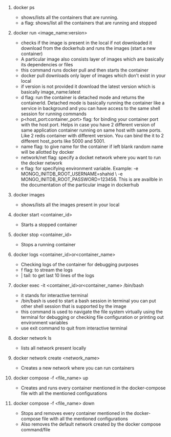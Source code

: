 1. docker ps
    - shows/lists all the containers that are running.
    - a flag: shows/list all the containers that are running and stopped

2. docker run <image_name:version>
    - checks if the image is present in the local if not downloaded it download from the dockerhub and runs the images (start a new container)
    - A particular image also consists layer of images which are basically its dependencies or files
    - this command runs docker pull and then starts the container
    - docker pull downloads only layer of images which don't exist in your local
    - if version is not provided it download the latest version which is basically image_name:latest
    - d flag: run the container is detached mode and returns the containerId. Detached mode is basically running the container like a service in background and you can have access to the same shell session for running commands
    - p<host_port:container_port> flag: for binding your container port with the host port. Helps in case you have 2 different version of same application container running on same host with same ports. Like 2 redis container with different version. You can bind the it to 2 different host_ports like 5000 and 5001.
    - name flag: to give name for the container if left blank random name will be allotted by docker
    - network/net flag: specify a docket network where you want to run the docker network
    - e flag: for specifying environment variable. Example: -e MONGO_INITDB_ROOT_USERNAME=shahid \ -e MONGO_INITDB_ROOT_PASSWORD=123456. This is are availble in the documentation of the particular image in dockerhub

3. docker images 
    - shows/lists all the images present in your local
    
4. docker start <container_id>
    - Starts a stopped container

5. docker stop <container_id>
    - Stops a running container

6. docker logs <container_id>or<container_name>
    - Checking logs of the container for debugging purposes
    - f flag: to stream the logs
    - | tail: to get last 10 lines of the logs

7. docker exec -it <container_id>or<container_name> /bin/bash
    - it stands for interactive terminal
    - /bin/bash is used to start a bash session in terminal you can put other shell session that is supported by the image
    - this command is used to navigate the file system virtually using the terminal for debugging or checking file configuration or printing out environment variables
    - use exit command to quit from interactive terminal
    
8. docker network ls
    - lists all network present locally

9. docker network create <network_name>
    - Creates a new network where you can run containers

10. docker compose -f <file_name> up
    - Creates and runs every container mentioned in the docker-compose file with all the mentioned configurations

11. docker compose -f <file_name> down
    - Stops and removes every container mentioned in the docker-compose file with all the mentioned configurations
    - Also removes the default network created by the docker compose command/file


